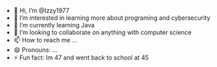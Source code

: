 - 👋 Hi, I’m @Izzy1977
- 👀 I’m interested in learning more about programing and cybersecurity 
- 🌱 I’m currently learning Java
- 💞️ I’m looking to collaborate on anything with computer science
- 📫 How to reach me ...
- 😄 Pronouns: ...
- ⚡ Fun fact: Im 47 and went back to school at 45

<!---
Izzy1977/Izzy1977 is a ✨ special ✨ repository because its `README.md` (this file) appears on your GitHub profile.
You can click the Preview link to take a look at your changes.
--->
